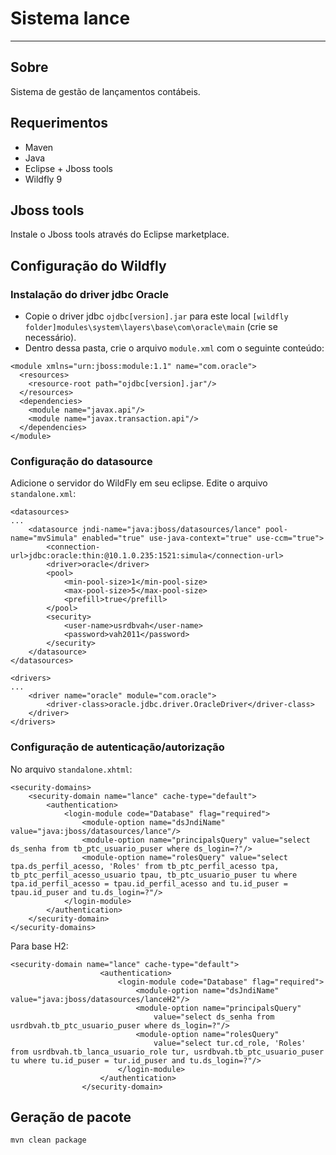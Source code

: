 # Sistema lance
---------------

## Sobre

Sistema de gestão de lançamentos contábeis.

## Requerimentos

- Maven
- Java
- Eclipse + Jboss tools
- Wildfly 9

## Jboss tools

Instale o Jboss tools através do Eclipse marketplace.

## Configuração do Wildfly

### Instalação do driver jdbc Oracle

- Copie o driver jdbc `ojdbc[version].jar` para este local `[wildfly folder]modules\system\layers\base\com\oracle\main` (crie se necessário).
- Dentro dessa pasta, crie o arquivo `module.xml` com o seguinte conteúdo:

```
<module xmlns="urn:jboss:module:1.1" name="com.oracle">
  <resources>
    <resource-root path="ojdbc[version].jar"/>
  </resources>
  <dependencies>
    <module name="javax.api"/>
    <module name="javax.transaction.api"/>
  </dependencies>
</module>
```

### Configuração do datasource

Adicione o servidor do WildFly em seu eclipse.
Edite o arquivo `standalone.xml`:

```
<datasources>
...
	<datasource jndi-name="java:jboss/datasources/lance" pool-name="mvSimula" enabled="true" use-java-context="true" use-ccm="true">
	    <connection-url>jdbc:oracle:thin:@10.1.0.235:1521:simula</connection-url>
	    <driver>oracle</driver>
	    <pool>
	        <min-pool-size>1</min-pool-size>
	        <max-pool-size>5</max-pool-size>
	        <prefill>true</prefill>
	    </pool>
	    <security>
	        <user-name>usrdbvah</user-name>
	        <password>vah2011</password>
	    </security>
	</datasource>
</datasources>

<drivers>
...
	<driver name="oracle" module="com.oracle">
	    <driver-class>oracle.jdbc.driver.OracleDriver</driver-class>
	</driver>
</drivers>

```

### Configuração de autenticação/autorização

No arquivo `standalone.xhtml`:

```
<security-domains>
	<security-domain name="lance" cache-type="default">
	    <authentication>
	        <login-module code="Database" flag="required">
	            <module-option name="dsJndiName" value="java:jboss/datasources/lance"/>
	            <module-option name="principalsQuery" value="select ds_senha from tb_ptc_usuario_puser where ds_login=?"/>
	            <module-option name="rolesQuery" value="select tpa.ds_perfil_acesso, 'Roles' from tb_ptc_perfil_acesso tpa, tb_ptc_perfil_acesso_usuario tpau, tb_ptc_usuario_puser tu where tpa.id_perfil_acesso = tpau.id_perfil_acesso and tu.id_puser = tpau.id_puser and tu.ds_login=?"/>
	        </login-module>
	    </authentication>
	</security-domain>
</security-domains>
```

Para base H2:

```
<security-domain name="lance" cache-type="default">
                    <authentication>
                        <login-module code="Database" flag="required">
                            <module-option name="dsJndiName" value="java:jboss/datasources/lanceH2"/>
                            <module-option name="principalsQuery" 
                            	value="select ds_senha from usrdbvah.tb_ptc_usuario_puser where ds_login=?"/>
                            <module-option name="rolesQuery" 
                            	value="select tur.cd_role, 'Roles' from usrdbvah.tb_lanca_usuario_role tur, usrdbvah.tb_ptc_usuario_puser tu where tu.id_puser = tur.id_puser and tu.ds_login=?"/>
                        </login-module>
                    </authentication>
                </security-domain>
```

## Geração de pacote

`mvn clean package`
